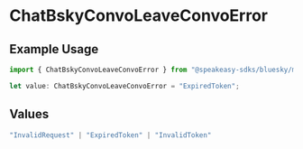 # ChatBskyConvoLeaveConvoError

## Example Usage

```typescript
import { ChatBskyConvoLeaveConvoError } from "@speakeasy-sdks/bluesky/models/errors";

let value: ChatBskyConvoLeaveConvoError = "ExpiredToken";
```

## Values

```typescript
"InvalidRequest" | "ExpiredToken" | "InvalidToken"
```